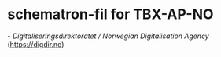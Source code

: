 # schematron-fil for TBX-AP-NO

\- _Digitaliseringsdirektoratet / Norwegian Digitalisation Agency_ (<https://digdir.no>)

